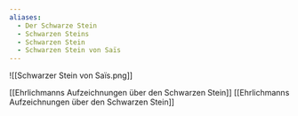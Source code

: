 ```yaml
---
aliases:
  - Der Schwarze Stein
  - Schwarzen Steins
  - Schwarzen Stein
  - Schwarzen Stein von Saïs
---
```











![[Schwarzer Stein von Saïs.png]]







[[Ehrlichmanns Aufzeichnungen über den Schwarzen Stein]]
[[Ehrlichmanns Aufzeichnungen über den Schwarzen Stein]]
